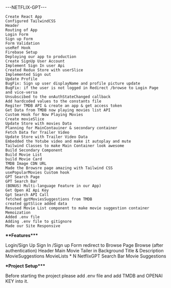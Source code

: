   ---NETFLIX-GPT---

    Create React App
    Configured TailwindCSS
    Header
    Routing of App
    Login Form
    Sign up Form
    Form Validation
    useRef Hook
    Firebase Setup
    Deploying our app to production
    Create SignUp User Account
    Implement Sign In user Api
    Created Redux Store with userSlice
    Implemented Sign out
    Update Profile
    BugFix: Sign up user displayName and profile picture update
    BugFix: if the user is not logged in Redirect /browse to Login Page and vice-versa
    Unsubscibed to the onAuthStateChanged callback
    Add hardcoded values to the constants file
    Regiter TMDB API & create an app & get access token
    Get Data from TMDB now playing movies list API
    Custom Hook for Now Playing Movies
    Create movieSlice
    Update Store with movies Data
    Planning for MainContauiner & secondary container
    Fetch Data for Trailer Video
    Update Store with Trailer Video Data
    Embedded the Yotube video and make it autoplay and mute
    Tailwind Classes to make Main Container look awesome
    Build Secondary Component
    Build Movie List
    build Movie Card
    TMDB Image CDN URL
    Made the Browsre page amazing with Tailwind CSS
    usePopularMovies Custom hook
    GPT Search Page
    GPT Search Bar
    (BONUS) Multi-language Feature in our App)
    Get Open AI Api Key
    Gpt Search API Call
    fetched gptMoviesSuggestions from TMDB
    created gptSlice added data
    Resused Movie List component to make movie suggestion container
    Memoization
    Added .env file
    Adding .env file to gitignore
    Made our Site Responsive

****\*\*****Features****\*\*\*****

Login/Sign Up
Sign In /Sign up Form
redirect to Browse Page
Browse (after authentication)
Header
Main Movie
Tailer in Background
Title & Description
MovieSuggestions
MovieLists \* N
NetflixGPT
Search Bar
Movie Suggestions

****\*****Project Setup****\*\*\*****

Before starting the project please add .env file and add TMDB and OPENAI KEY into it.
